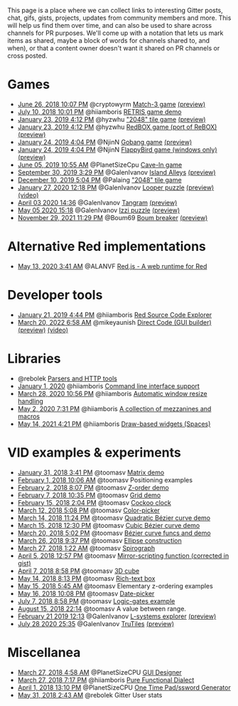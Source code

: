 This page is a place where we can collect links to interesting Gitter posts, chat, gifs, gists, projects, updates from community members and more. This will help us find them over time, and can also be used to share across channels for PR purposes. We'll come up with a notation that lets us mark items as shared, maybe a block of words for channels shared to, and when), or that a content owner doesn't want it shared on PR channels or cross posted.

# Games
- [June 26, 2018 10:07 PM](https://gitter.im/red/red/gui-branch?at=5b328ee272b31d3691f5dd45) @cryptowyrm [Match-3 game](https://github.com/cryptowyrm/red-scripts/blob/master/match3.red) [(preview)](https://lh3.googleusercontent.com/hpF3IioogCA1MG3sul6CWjwlGAyGqr9tyE0twpqoChyIR0l3pIlVK8k5qUNBODL8ul0qJ88vEkCL)
- [July 10, 2018 10:01 PM](https://gitter.im/red/red?at=5b45029463042f2df366c431) @hiiamboris [RETRIS game demo](https://gitlab.com/hiiamboris/retris/tree/master)
- [January 23, 2019 4:12 PM](https://gitter.im/red/help?at=5c48684e8ce4bb25b8f918c4) @hyzwhu ["2048" tile game](https://github.com/hyzwhu/red-2048) [(preview)](https://files.gitter.im/red/help/lC9w/g4.gif)
- [January 23, 2019 4:12 PM](https://gitter.im/red/help?at=5c48684e8ce4bb25b8f918c4) @hyzwhu [RedBOX game (port of ReBOX)](https://github.com/hyzwhu/redbox) [(preview)](https://files.gitter.im/red/help/8S4U/1.gif)
- [January 24, 2019 4:04 PM](https://gitter.im/red/help?at=5c49b7f3dab15872cee594cc) @NjinN [Gobang game](https://github.com/NjinN/Recode/tree/master/Red/gobang) [(preview)](https://files.gitter.im/red/help/pHXw/gobang.gif)
- [January 24, 2019 4:04 PM](https://gitter.im/red/help?at=5c49b7f3dab15872cee594cc) @NjinN [FlappyBird game (windows only)](https://github.com/NjinN/Recode/tree/master/Red/flappyBird)
[(preview)](https://files.gitter.im/red/help/9IfN/flappybird.gif)
- [June 05, 2019 10:55 AM](https://gitter.im/red/red/gui-branch?at=5cf78367b76eac527aa71016) @PlanetSizeCpu [Cave-In game](https://github.com/planetsizecpu/Cave-In)
- [September 30, 2019 3:29 PM](https://gitter.im/red/red/gui-branch?at=5d91f526fcb47b627fefd967) @GalenIvanov [Island Alleys](https://github.com/GalenIvanov/Games/blob/master/Island%20Alleys.red) [(preview)](https://files.gitter.im/red/red/gui-branch/BgpY/Island_allleys_8x8.jpg)
- [December 10, 2019 5:04 PM](https://gitter.im/red/red/welcome?at=5defa5ea6a85195b9e30c847) @Palaing ["2048" tile game](http://rosettacode.org/wiki/2048#Red)
- [January 27, 2020 12:18 PM](https://gitter.im/red/red/gui-branch?at=5e2eaaf63482927279373f37) @GalenIvanov [Looper puzzle](https://github.com/GalenIvanov/Games/blob/master/Looper.red) [(preview)](https://raw.githubusercontent.com/GalenIvanov/Games/master/Looper.jpg) [(video)](https://www.youtube.com/watch?v=emjGl_HVc70)
- [April 03 2020 14:36](https://gitter.im/red/red/gui-branch?at=5e871fafcc4b7b6f6641ec00) @GalenIvanov [Tangram](https://github.com/GalenIvanov/Games/blob/master/Tangram.red) [(preview)](https://github.com/GalenIvanov/Games/blob/master/Tangram.png)
- [May 05 2020 15:18](https://gitter.im/red/red/gui-branch?at=5eb159a25cd4fe50a3ee91f2) @GalenIvanov [Izzi puzzle](https://github.com/GalenIvanov/Games/blob/master/Izzi.red) [(preview)](https://github.com/GalenIvanov/Games/blob/master/Izzi%20-%20solving.png)
- [November 29, 2021 11:29 PM](https://gitter.im/red/red/gui-branch?at=61a53828a9c8eb44c404f5ec) @Boum69 [Boum breaker](https://github.com/Boum69/Boum-Breaker) [(preview)](https://files.gitter.im/55b1d8290fc9f982beaacceb/u6vD/Boum-Breaker.gif)

# Alternative Red implementations
- [May 13, 2020 3:41 AM](https://gitter.im/red/red?at=5ebb422c7c04b92f535d21c6) @ALANVF [Red.js - A web runtime for Red](https://github.com/ALANVF/Red.js)

# Developer tools
- [January 21, 2019 4:44 PM](https://gitter.im/red/bugs?at=5c45ccc5f780a1521f463913) @hiiamboris [Red Source Code Explorer](https://gitlab.com/hiiamboris/red-codex)
- [March 20, 2022 6:58 AM](https://gitter.im/red/red/gui-branch?at=6236a662f43b6d783f0d40ca) @mikeyaunish [Direct Code (GUI builder)](https://github.com/mikeyaunish/direct-code) [(preview)](https://user-content.gitter-static.net/0823b0c8c6e946daf695320e4dcd61df40f4a6df/68747470733a2f2f757365722d696d616765732e67697468756275736572636f6e74656e742e636f6d2f32393331363532352f3135393134373231312d66353865383238322d353863382d343030332d393464302d3663303566313139373739362e676966) [(video)](https://www.youtube.com/watch?v=hd1QUSH04iw)

# Libraries
- @rebolek [Parsers and HTTP tools](https://github.com/rebolek/red-tools)
- [January 1, 2020](https://www.red-lang.org/2020/01/happy-new-year.html#more) @hiiamboris [Command line interface support](https://gitlab.com/hiiamboris/red-cli)
- [March 28, 2020 10:56 PM](https://gitter.im/red/red/gui-branch?at=5e7fabfa59057617f04a56a7) @hiiamboris [Automatic window resize handling](https://gitlab.com/hiiamboris/red-elastic-ui)
- [May 2, 2020 7:31 PM](https://gitter.im/red/red?at=5eada04797338850a2e28d2d) @hiiamboris [A collection of mezzanines and macros](https://gitlab.com/hiiamboris/red-mezz-warehouse)
- [May 14, 2021 4:21 PM](https://gitter.im/red/red?at=609e79745ca66330b0419ebc) @hiiamboris [Draw-based widgets \(Spaces\)](https://codeberg.org/hiiamboris/red-spaces)

# VID examples & experiments
- [January 31, 2018 3:41 PM](https://gitter.im/red/red/gui-branch?at=5a71c79f475054191749c292) @toomasv [Matrix demo](https://gist.github.com/toomasv/e77df7ac18beee352f343b0729fb0a7a)
- [February 1, 2018 10:06 AM](https://gitter.im/red/red/gui-branch?at=5a72ca79ce68c3bc742ece7e) @toomasv Positioning examples
- [February 2, 2018 8:07 PM](https://gitter.im/red/red/gui-branch?at=5a74a8fa7dcd63481f0d61b9) @toomasv [Z-order demo](https://gist.github.com/toomasv/fdac9ae51f60dac58ce69483e4a055c1)
- [February 7, 2018 10:35 PM](https://gitter.im/red/red/gui-branch?at=5a7b631cf283b8e546321641) @toomasv [Grid demo](https://gist.github.com/toomasv/81094ac95f7c21294055cb26fb78a3d1)
- [February 15, 2018 2:04 PM](https://gitter.im/red/red/gui-branch?at=5a85774e18f388e626a866be) @toomasv [Cockoo clock](https://gist.github.com/toomasv/daacac72dc90d94d011ca10190fbed8a)
- [March 12, 2018 5:08 PM](https://gitter.im/red/red/gui-branch?at=5aa697ee53c1dbb743d24c46) @toomasv [Color-picker](https://gist.github.com/toomasv/d111c2e2b2d1682bd3a9615a5d66ac0c)
- [March 14, 2018 11:24 PM](https://gitter.im/red/red/gui-branch?at=5aa99306c3c5f8b90d7182fb) @toomasv [Quadratic Bézier curve demo](https://gist.github.com/toomasv/6176114cf830390bc46bca29ba2b029f)
- [March 15, 2018 12:30 PM](https://gitter.im/red/red/gui-branch?at=5aaa4b2bf3f6d24c68795aa9) @toomasv [Cubic Bézier curve demo](https://gist.github.com/toomasv/8d297d6b65613c181be41fcf693e3655)
- [March 20, 2018 5:02 PM](https://gitter.im/red/red/gui-branch?at=5ab1226fe4d1c636041f7306) @toomasv [Bézier curve funcs and demo](https://gist.github.com/toomasv/48174a493212dca35ecf1e9b86fe5da2)
- [March 26, 2018 9:37 PM](https://gitter.im/red/red/gui-branch?at=5ab93dfce4ff28713a776963) @toomasv [Ellipse construction](https://gist.github.com/toomasv/9c7f400a36fecec9e9b2faf567035ea5)
- [March 27, 2018 1:22 AM](https://gitter.im/red/red/gui-branch?at=5ab9f13cc4d0ae8007060e87) @toomasv [Spirograph](https://gist.github.com/toomasv/b8883f41543c4b54142b4a62a5386797)
- [April 5, 2018 12:57 PM](https://gitter.im/red/chit-chat?at=5ac5f30b109bb043328de6c7) @toomasv [Mirror-scripting function (corrected in gist)](https://gist.github.com/toomasv/357b022f298ff90d821477324e9c8cf4)
- [April 7, 2018 8:58 PM](https://gitter.im/red/red/gui-branch?at=5ac906cb5f188ccc153e8d06) @toomasv [3D cube](https://gist.github.com/toomasv/800aaa6ba1a37526993b9f2fce52fd13)
- [May 14, 2018 8:13 PM](https://gitter.im/red/red/gui-branch?at=5af9c3d5f04ce53632d80220) @toomasv [Rich-text box](https://gist.github.com/toomasv/8fcd1bbd7de9451e7789dbdf5ae35881)
- [May 15, 2018 5:45 AM](https://gitter.im/red/red/gui-branch?at=5afa49ddf04ce53632d9b574) @toomasv Elementary z-ordering examples
- [May 16, 2018 10:08 PM](https://gitter.im/red/sandbox?at=5afc81c11cfca775e114253f) @toomasv [Date-picker](https://gist.github.com/toomasv/1234d616d8e43a4e49efaa7c1a06c9c9)
- [July 7, 2018 8:58 PM](https://gitter.im/red/sandbox?at=5b40ff2da99e1e52b71e6ca4) @toomasv [Logic-gates example](https://github.com/toomasv/gates)
- [August 15, 2018 22:14](https://gitter.im/red/help?at=5b746d1f5b07ae730ac20312) @toomasv A value between range.
- [February 21 2019 12:13](https://gitter.im/red/red/gui-branch?at=5c6e79c37667931e2fd808ef) @GalenIvanov [L-systems explorer](https://github.com/GalenIvanov/Graphics-Red/blob/master/L-systems.red) [(preview)](https://github.com/GalenIvanov/Graphics-Red/blob/master/L-Systems.png?raw=true)
- [July 28 2020 25:35](https://gitter.im/red/red/gui-branch?at=61014f109e84ba381e4475ef) @GalenIvanov [TruTiles](https://github.com/GalenIvanov/Graphics-Red/blob/master/TruTiles.red) [(preview)](https://github.com/GalenIvanov/Graphics-Red/blob/master/TruTiles.png?raw=true)

# Miscellanea
- [March 27, 2018 4:58 AM](https://gitter.im/red/red/gui-branch?at=5aba23db7c3a01610d7c1ebe) @PlanetSizeCPU [GUI Designer](https://github.com/planetsizecpu/forms)
- [March 27, 2018 7:17 PM](https://gitter.im/red/red?at=5abaed3fc574b1aa3e3d67ad) @hiiamboris [Pure Functional Dialect](https://github.com/hiiamboris/red-pure-fun)
- [April 1, 2018 13:10 PM](https://gitter.im/red/red/gui-branch?at=5ac0be4292f5d6205780e609) @PlanetSizeCPU [One Time Pad/ssword Generator](https://github.com/planetsizecpu/otp)
- [May 31, 2018 2:43 AM](https://gitter.im/red/chit-chat?at=5b0fb5c9361a950a662cd0de) @rebolek Gitter User stats

